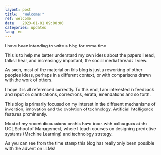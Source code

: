 ```yaml
---
layout: post
title:  "Welcome!"
ref: welcome
date:   2020-01-01 09:00:00
categories: updates
lang: en
---
```


I have been intending to write a blog for some time.

This is to help me better understand my own ideas about the papers I read, talks I hear, and increasingly important, the social media threads I view.

As such, most of the material on this blog is just a reworking of other peoples ideas, perhaps in a different context, or with comparisons drawn with the work of others.

I hope it is all referenced correctly. To this end, I am interested in feedback and input on clarifications, corrections, errata, emendations and so forth.

This blog is primarily focused on my interest in the different mechanisms of invention, innovation and the evolution of technology. Artificial Intelligence features prominently.

Most of my recent discussions on this have been with colleagues at the UCL School of Management, where I teach courses on designing predictive systems (Machine Learning) and technology strategy.

As you can see from the time stamp this blog has really only been possible with the advent on LLMs!
